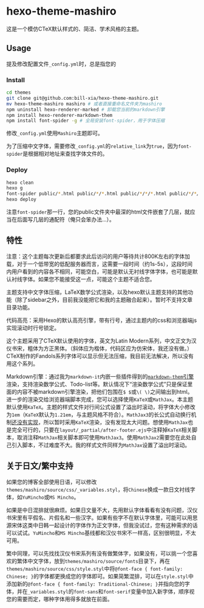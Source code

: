 # hexo-theme-mashiro

这是一个模仿CTeX默认样式的、简洁、学术风格的主题。

## Usage

提及修改配置文件`_config.yml`时，总是指您的

### Install

``` sh
cd themes
git clone git@github.com:bill-xia/hexo-theme-mashiro.git
mv hexo-theme-mashiro mashiro # 或者直接重命名文件夹为mashiro
npm uninstall hexo-renderer-marked # 卸载您当前的markdown引擎
npm install hexo-renderer-markdown-them
npm install font-spider -g # 全局安装font-spider，用于字体压缩
```

修改`_config.yml`使用`Mashiro`主题即可。

为了压缩中文字体，需要修改`_config.yml`的`relative_link`为`true`，因为`font-spider`是根据相对地址来查找字体文件的。

### Deploy

``` sh
hexo clean
hexo g
font-spider public/*.html public/*/*.html public/*/*/*.html public/*/*/*/*.html
hexo deploy
```

注意`font-spider`那一行，您的public文件夹中最深的html文件嵌套了几层，就应当在后面写几层的通配符（俺只会笨办法...）。

## 特性

注意：这个主题每次更新后都要求此后访问的用户等待共计800K左右的字体加载，对于一个低带宽的低配服务器而言，这需要一段时间（约1s-5s），这段时间内用户看到的内容各不相同，可能空白，可能是默认无衬线字体字体，也可能是默认衬线字体。如果您不能接受这一点，可能这个主题不适合您。

主题支持中文字体压缩，LaTeX数学公式渲染，以及hexo默认主题支持的其他功能（除了sidebar之外，目前我没能把它和我的主题融合起来）。暂时不支持文章目录功能。

代码高亮：采用Hexo的默认高亮引擎，带有行号，通过主题内的css和浏览器端js实现滚动时行号锁定。

这个主题采用了CTeX默认使用的字体，英文为Latin Modern系列，中文正文为汉仪书宋，粗体为方正黑体。（斜体应为楷体，代码区应为仿宋体，我还没有做。）CTeX制作的Fandols系列字体可以显示但无法压缩，我目前无法解决，所以没有用这个系列。

Markdown引擎：通过我为`markdown-it`内嵌一些插件得到的[`markdown-them`引擎](https://github.com/bill-xia/markdown-them)渲染，支持渲染数学公式、Todo-list等。默认情况下“渲染数学公式”只是保证里面的内容不被markdown引擎渲染，把他们包围在`$ $`或`\( \)`之间输出到html。进一步的渲染交给浏览器端脚本完成，您可以选择使用`KaTeX`或`MathJax`。本主题默认使用`KaTeX`。主题的样式文件对行间公式设置了溢出时滚动，将字体大小修改为`1em`（`KaTeX`默认为`1.21em`，与主题风格不符合）。`MathJax3`的长公式自动换行机制[还没有实现](http://docs.mathjax.org/en/latest/output/linebreaks.html)，所以暂时采用`KaTeX`渲染，没有发现太大问题。想使用`MathJax`也是完全可行的，只要在`layout/_partial/after-footer.ejs`中注释掉`KaTeX`相关脚本，取消注释`MathJax`相关脚本即可使用`MathJax3`。使用`MathJax2`需要您在此处自己引入脚本，不过难度不大。我的样式文件同样为`MathJax`设置了溢出时滚动。

## 关于日文/繁中支持

如果您的博客全部使用日语，可以修改`themes/mashiro/source/css/_variables.styl`，将`Chinese`换成一款日文衬线字体，如`YuMincho`或`MS Mincho`。

如果是中日混排就很麻烦。如果日文量不大，先用默认字体看看有没有问题，汉仪书宋里有平假名、片假名和一些汉字。如果有些字不在默认字体里，可能可以用思源宋体这类中日韩一起设计的字体作为正文字体，但我没试过，您有这种需求的话可以试试。`YuMincho`和`MS Mincho`基线都和汉仪书宋不一样高，区别很明显，不太可用。

繁中同理，可以先找找汉仪书宋系列有没有做繁体字，如果没有，可以挑一个您喜欢的繁体中文字体，放到`themes/mashiro/source/fonts`目录下，再在`themes/mashiro/source/css/style.styl`中将`@font-face { font-family: Chinese; }`的字体都更换成您的字体即可。如果简繁混排，可以在`style.styl`中添加新的`@font-face { font-family: Traditional-Chinese; }`并指向您的字体，并在`_variables.styl`的`font-sans`和`font-serif`变量中加入新字体，顺序视您的需要而定，哪种字体用得多就放在前面。
